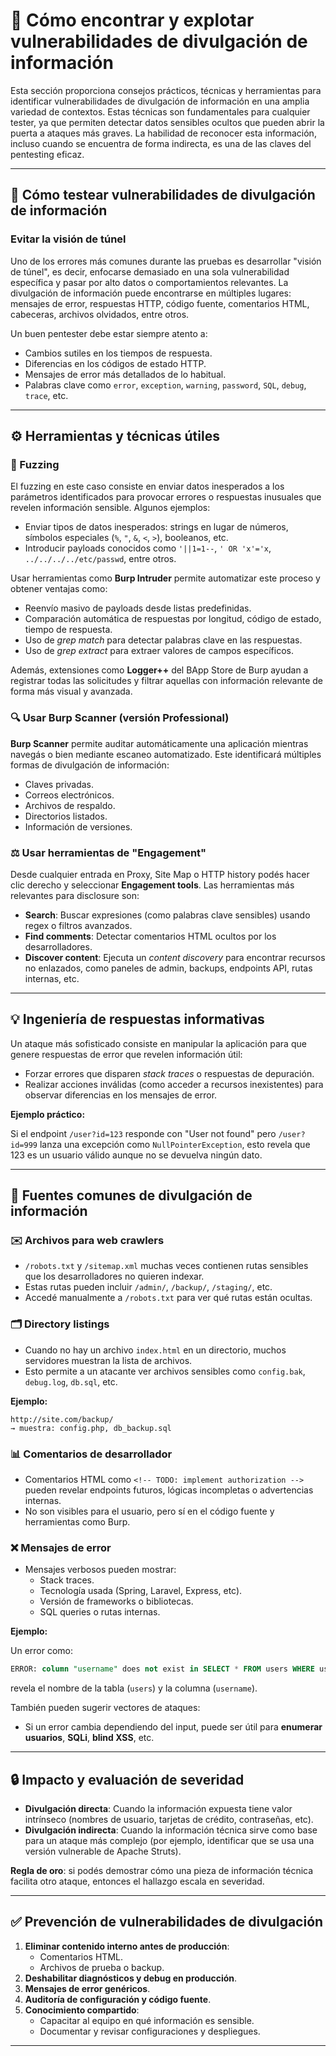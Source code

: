 # 🔎 Cómo encontrar y explotar vulnerabilidades de divulgación de información

Esta sección proporciona consejos prácticos, técnicas y herramientas para identificar vulnerabilidades de divulgación de información en una amplia variedad de contextos. Estas técnicas son fundamentales para cualquier tester, ya que permiten detectar datos sensibles ocultos que pueden abrir la puerta a ataques más graves. La habilidad de reconocer esta información, incluso cuando se encuentra de forma indirecta, es una de las claves del pentesting eficaz.

---

## 📂 Cómo testear vulnerabilidades de divulgación de información

### Evitar la visión de túnel
Uno de los errores más comunes durante las pruebas es desarrollar "visión de túnel", es decir, enfocarse demasiado en una sola vulnerabilidad específica y pasar por alto datos o comportamientos relevantes. La divulgación de información puede encontrarse en múltiples lugares: mensajes de error, respuestas HTTP, código fuente, comentarios HTML, cabeceras, archivos olvidados, entre otros. 

Un buen pentester debe estar siempre atento a:

- Cambios sutiles en los tiempos de respuesta.
- Diferencias en los códigos de estado HTTP.
- Mensajes de error más detallados de lo habitual.
- Palabras clave como `error`, `exception`, `warning`, `password`, `SQL`, `debug`, `trace`, etc.

---

## ⚙️ Herramientas y técnicas útiles

### 🔮 Fuzzing

El fuzzing en este caso consiste en enviar datos inesperados a los parámetros identificados para provocar errores o respuestas inusuales que revelen información sensible. Algunos ejemplos:

- Enviar tipos de datos inesperados: strings en lugar de números, símbolos especiales (`%`, `"`, `&`, `<`, `>`), booleanos, etc.
- Introducir payloads conocidos como `'||1=1--`, `' OR 'x'='x`, `../../../../etc/passwd`, entre otros.

Usar herramientas como **Burp Intruder** permite automatizar este proceso y obtener ventajas como:

- Reenvío masivo de payloads desde listas predefinidas.
- Comparación automática de respuestas por longitud, código de estado, tiempo de respuesta.
- Uso de *grep match* para detectar palabras clave en las respuestas.
- Uso de *grep extract* para extraer valores de campos específicos.

Además, extensiones como **Logger++** del BApp Store de Burp ayudan a registrar todas las solicitudes y filtrar aquellas con información relevante de forma más visual y avanzada.

### 🔍 Usar Burp Scanner (versión Professional)

**Burp Scanner** permite auditar automáticamente una aplicación mientras navegás o bien mediante escaneo automatizado. Este identificará múltiples formas de divulgación de información:

- Claves privadas.
- Correos electrónicos.
- Archivos de respaldo.
- Directorios listados.
- Información de versiones.

### ⚖️ Usar herramientas de "Engagement"

Desde cualquier entrada en Proxy, Site Map o HTTP history podés hacer clic derecho y seleccionar **Engagement tools**. Las herramientas más relevantes para disclosure son:

- **Search**: Buscar expresiones (como palabras clave sensibles) usando regex o filtros avanzados.
- **Find comments**: Detectar comentarios HTML ocultos por los desarrolladores.
- **Discover content**: Ejecuta un *content discovery* para encontrar recursos no enlazados, como paneles de admin, backups, endpoints API, rutas internas, etc.

---

## 💡 Ingeniería de respuestas informativas

Un ataque más sofisticado consiste en manipular la aplicación para que genere respuestas de error que revelen información útil:

- Forzar errores que disparen *stack traces* o respuestas de depuración.
- Realizar acciones inválidas (como acceder a recursos inexistentes) para observar diferencias en los mensajes de error.

**Ejemplo práctico:**

Si el endpoint `/user?id=123` responde con "User not found" pero `/user?id=999` lanza una excepción como `NullPointerException`, esto revela que 123 es un usuario válido aunque no se devuelva ningún dato.

---

## 📝 Fuentes comunes de divulgación de información

### ✉️ Archivos para web crawlers

- `/robots.txt` y `/sitemap.xml` muchas veces contienen rutas sensibles que los desarrolladores no quieren indexar.
- Estas rutas pueden incluir `/admin/`, `/backup/`, `/staging/`, etc.
- Accedé manualmente a `/robots.txt` para ver qué rutas están ocultas.

### 🗂️ Directory listings

- Cuando no hay un archivo `index.html` en un directorio, muchos servidores muestran la lista de archivos.
- Esto permite a un atacante ver archivos sensibles como `config.bak`, `debug.log`, `db.sql`, etc.

**Ejemplo:**

```
http://site.com/backup/
→ muestra: config.php, db_backup.sql
```

### 📊 Comentarios de desarrollador

- Comentarios HTML como `<!-- TODO: implement authorization -->` pueden revelar endpoints futuros, lógicas incompletas o advertencias internas.
- No son visibles para el usuario, pero sí en el código fuente y herramientas como Burp.

### ❌ Mensajes de error

- Mensajes verbosos pueden mostrar:
  - Stack traces.
  - Tecnología usada (Spring, Laravel, Express, etc).
  - Versión de frameworks o bibliotecas.
  - SQL queries o rutas internas.

**Ejemplo:**

Un error como:
```sql
ERROR: column "username" does not exist in SELECT * FROM users WHERE username = 'foo'
```
revela el nombre de la tabla (`users`) y la columna (`username`).

También pueden sugerir vectores de ataques:

- Si un error cambia dependiendo del input, puede ser útil para **enumerar usuarios**, **SQLi**, **blind XSS**, etc.

---

## 🔒 Impacto y evaluación de severidad

- **Divulgación directa**: Cuando la información expuesta tiene valor intrínseco (nombres de usuario, tarjetas de crédito, contraseñas, etc).
- **Divulgación indirecta**: Cuando la información técnica sirve como base para un ataque más complejo (por ejemplo, identificar que se usa una versión vulnerable de Apache Struts).

**Regla de oro**: si podés demostrar cómo una pieza de información técnica facilita otro ataque, entonces el hallazgo escala en severidad.

---

## ✅ Prevención de vulnerabilidades de divulgación

1. **Eliminar contenido interno antes de producción**:
   - Comentarios HTML.
   - Archivos de prueba o backup.
2. **Deshabilitar diagnósticos y debug en producción**.
3. **Mensajes de error genéricos**.
4. **Auditoría de configuración y código fuente**.
5. **Conocimiento compartido**:
   - Capacitar al equipo en qué información es sensible.
   - Documentar y revisar configuraciones y despliegues.

---



